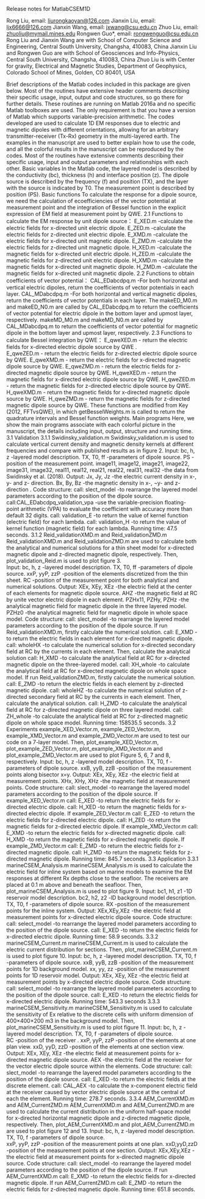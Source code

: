 Release notes for MatlabCSEM1D

Rong Liu, email: liurongkaoyan@126.com
Jianxin Liu, email: ljx6666@126.com 
Jianxin Wang, email: jxwang@csu.edu.cn
Zhuo Liu, email: zhuoliu@mymail.mines.edu
Rongwen Guo*, email: rongwenguo@csu.edu.cn
Rong Liu and Jianxin Wang are with School of Computer Science and Engineering, Central South University, Changsha, 410083, China
Jianxin Liu and Rongwen Guo are with School of Geosciences and Info-Physics, Central South University, Changsha, 410083, China
Zhuo Liu is with Center for gravity, Electrical and Magnetic Studies, Department of Geophysics, Colorado School of Mines, Golden, CO 80401, USA

Brief descriptions of the Matlab codes included in this package are given below. Most of the routines have extensive header comments describing their specific usage, input, output and code structures, so go there for further details. These routines are running on Matlab 2016a and no specific Matlab toolboxes are used. The only requirement is that you have a version of Matlab which supports variable-precision arithmetic. 
The codes developed are used to calculate 1D EM responses due to electric and magnetic dipoles with different orientations, allowing for an arbitrary transmitter-receiver (Tx-Rx) geometry in the multi-layered earth. The examples in the manuscript are used to better explain how to use the code, and all the colorful results in the manuscript can be reproduced by the codes. Most of the routines have extensive comments describing their specific usage, input and output parameters and relationships with each other. 
	Basic variables
In the Matlab code, the layered model is described by the conductivity (bc), thickness (h) and interface position (z). The dipole source is described by the frequency (f) and position (TX), and the layer with the source is indicated by T0. The measurement point is described by position (PS).
	Basic functions
To calculate the response for a dipole source, we need the calculation of ecoefficiencies of the vector potential at measurement point and the integration of Bessel function in the explicit expression of EM field at measurement point by QWE.
2.1 Functions to calculate the EM response by unit dipole source：
E_XED.m     -calculate the electric fields for x-directed unit electric dipole.
E_ZED.m     -calculate the electric fields for z-directed unit electric dipole.
E_XMD.m     -calculate the electric fields for x-directed unit magnetic dipole.
E_ZMD.m     -calculate the electric fields for z-directed unit magnetic dipole.
H_XED.m     -calculate the magnetic fields for x-directed unit electric dipole.
H_ZED.m     -calculate the magnetic fields for z-directed unit electric dipole.
H_XMD.m     -calculate the magnetic fields for x-directed unit magnetic dipole.
H_ZMD.m     -calculate the magnetic fields for x-directed unit magnetic dipole.
2.2 Functions to obtain coefficients of vector potential：
CAL_EDabcdpq.m   -For both horizontal and vertical electric dipoles, return the coefficients of vector potentials in each layer. 
CAL_MDabcdpq.m   -For both horizontal and vertical magnetic dipoles, return the coefficients of vector potentials in each layer.
The makeED_M0.m and makeED_N0.m are called by CAL_EDabcdpq.m to return the coefficients of vector potential for electric dipole in the bottom layer and upmost layer, respectively. makeMD_M0.m and makeMD_N0.m are called by CAL_MDabcdpq.m to return the coefficients of vector potential for magnetic dipole in the bottom layer and upmost layer, respectively.
2.3 Functions to calculate Bessel integration by QWE：
E_qweXED.m   - return the electric fields for x-directed electric dipole source by QWE .   
E_qweZED.m   - return the electric fields for z-directed electric dipole source by QWE.
E_qweXMD.m   - return the electric fields for x-directed magnetic dipole source by QWE.
E_qweZMD.m   - return the electric fields for z-directed magnetic dipole source by QWE.
H_qweXED.m   - return the magnetic fields for x-directed electric dipole source by QWE.
H_qweZED.m   - return the magnetic fields for z-directed electric dipole source by QWE.
H_qweXMD.m   - return the magnetic fields for x-directed magnetic dipole source by QWE.
H_qweZMD.m   - return the magnetic fields for z-directed magnetic dipole source by QWE.
These functions are modified from Key (2012, FFTvsQWE), in which getBesselWeights.m is called to return the quadrature intervals and Bessel function weights. 
	Main programs
Here, we show the main programs associate with each colorful picture in the manuscript, the details including input, output, structure and running time.
3.1 Validation
3.1.1 Swidinsky_validation.m
Swidinsky_validation.m is used to calculate vertical current density and magnetic density kernels at different frequencies and compare with published results as in figure 2.
Input:
bc, h, z                 -layered model description.
TX, T0, ff               -parameters of dipole source. 
PS                     -position of the measurement point.
image11, image12, image21, image22, image31, image32, real11, real12, real21, real22, real31, real32
-the data from Swidinsky et al. (2018).
Output:
Jx, Jy, Jz                -the electric current density in x-, y- and z- direction.
Bx, By, Bz              -the magnetic density in x-, ¬y- and z- direction .
Code structure:
call: slect_model   -to rearrange the layered model parameters according to the position of the dipole source.
call:CAL_EDabcdpq_validation_vpa   -use the variable-precision floating-point arithmetic (VPA) to evaluate the coefficient with accuracy more than default 32 digits.
call: validation_E  -to return the value of kernel function (electric field) for each lambda.
call: validation_H  -to return the value of kernel function (magnetic field) for each lambda.
Running time:
47.5 seconds.
3.1.2 Reid_validationXMD.m and Reid_validationZMD.m
Reid_validationXMD.m and Reid_validationZMD.m are used to calculate both the analytical and numerical solutions for a thin sheet model for x-directed magnetic dipole and z-directed magnetic dipole, respectively. Then, plot_validation_Reid.m is used to plot figure 3.  
Input:
bc, h, z                -layered model description.
TX, T0, ff              -parameters of dipole source. 
xxP, yyP, zzP            -position of the elements discretized from the thin sheet.
RC           -position of the measurement point for both analytical and numerical solutions.
Output:
XEx, XEy, XEz      -the electric field at the center of each elements for magnetic dipole source.
AHZ                -the magnetic field at RC by unite vector electric dipole in each element.
PZHx11, PZHy, PZHz  -the analytical magnetic field for magnetic dipole in the three layered model.
PZHz0               -the analytical magnetic field for magnetic dipole in whole space model.
Code structure:
call: slect_model     -to rearrange the layered model parameters according to the position of the dipole source.
If run Reid_validationXMD.m, firstly calculate the numerical solution.
call: E_XMD        -to return the electric fields in each element for x-directed magnetic dipole.
call: wholeHX       -to calculate the numerical solution for x-directed secondary field at RC by the currents in each element.
Then, calculate the analytical solution
call: H_XMD        -to calculate the analytical field at RC for x-directed magnetic dipole on the three-layered model.
call: XH_whole      -to calculate the analytical field at RC for x-directed magnetic dipole on whole space model.
If run Reid_validationZMD.m, firstly calculate the numerical solution.
call: E_ZMD        -to return the electric fields in each element by z-directed magnetic dipole.
call: wholeHZ       -to calculate the numerical solution of z-directed secondary field at RC by the currents in each element.
Then, calculate the analytical solution.
call: H_ZMD        -to calculate the analytical field at RC for z-directed magnetic dipole on three layered model.
call: ZH_whole       -to calculate the analytical field at RC for z-directed magnetic dipole on whole space model.
Running time:
158535.5 seconds.
3.2 Experiments
example_XED_Vector.m, example_ZED_Vector.m, example_XMD_Vector.m and example_ZMD_Vector.m are used to test our code on a 7-layer model. Then, plot_example_XED_Vector.m, plot_example_ZED_Vector.m, plot_example_XMD_Vector.m and plot_example_ZMD_Vector.m are used to plot Figure 5, 6, 7 and 8, respectively.
Input:
bc, h, z                -layered model description.
TX, T0, f              -parameters of dipole source.
xxB, yyB, zzB          -position of the measurement points along bisector x=y.
Output:
XEx, XEy, XEz       -the electric field at measurement points.
XHx, XHy, XHz      -the magnetic field at measurement points.
Code structure:
call: slect_model      -to rearrange the layered model parameters according to the position of the dipole source.
If example_XED_Vector.m
call: E_XED         -to return the electric fields for x-directed electric dipole.
call: H_XED         -to return the magnetic fields for x-directed electric dipole.
If example_ZED_Vector.m
call: E_ZED         -to return the electric fields for z-directed electric dipole.
call: H_ZED         -to return the magnetic fields for z-directed electric dipole.
If example_XMD_Vector.m
call: E_XMD         -to return the electric fields for x-directed magnetic dipole.
call: H_XMD         -to return the magnetic fields for x-directed magnetic dipole.
If example_ZMD_Vector.m
call: E_ZMD         -to return the electric fields for z-directed magnetic dipole.
call: H_ZMD         -to return the magnetic fields for z-directed magnetic dipole.
Running time:
845.7 seconds.
3.3 Application
3.3.1 marineCSEM_Analysis.m
marineCSEM_Analysis.m is used to calculate the electric field for inline system based on marine models to examine the EM responses at different Rx depths close to the seafloor. The receivers are placed at 0.1 m above and beneath the seafloor. Then, plot_marineCSEM_Analysis.m is used to plot figure 9.
Input:
bc1, h1, z1                -1D reservoir model description.
bc2, h2, z2                -lD background model description.
TX, T0, f                  -parameters of dipole source.
RX                       -position of the measurement points for the inline system.
Output:
XEx,XEy,XEz      -the electric field at measurement points for x-directed electric dipole source.
Code structure:
call: select_model     -to rearrange the layered model parameters according to the position of the dipole source.
call: E_XED         -to return the electric fields for x-directed electric dipole.
Running time:
58.9 seconds.
3.3.2 marineCSEM_Current.m
marineCSEM_Current.m is used to calculate the electric current distribution for sections. Then, plot_marineCSEM_Current.m is used to plot figure 10.
Input:
bc, h, z                   -layered model description.
TX, T0, f                 -parameters of dipole source.
xxB, yyB, zzB            -position of the measurement points for 1D background model.
xx, yy, zz                 -position of the measurement points for 1D reservoir model.
Output:
XEx, XEy, XEz     -the electric field at measurement points by x-directed electric dipole source.
Code structure:
call: select_model       -to rearrange the layered model parameters according to the position of the dipole source.
call: E_XED            -to return the electric fields for x-directed electric dipole.
Running time:
543.3 seconds
3.3.3 marineCSEM_Sensitivity.m
marineCSEM_Sensitivity.m is used to calculate the sensitivity of Ex relative to the discrete cells with uniform dimension of 400×400×200 m3 in the background model. Then, plot_marineCSEM_Sensitivity.m is used to plot figure 11.
Input:
bc, h, z                -layered model description.
TX, T0, f              -parameters of dipole source.  
RC                   -position of the receiver .
xxP, yyP, zzP           -position of the elements at one plan view.
xxD, yyD, zzD          -position of the elements at one section view.
Output:
XEx, XEy, XEz    -the electric field at measurement points for x-directed magnetic dipole source.
AEX    -the electric field at the receiver for the vector electric dipole source within the elements.
Code structure:
call: slect_model   -to rearrange the layered model parameters according to the position of the dipole source.
call: E_XED       -to return the electric fields at the discrete element.
call: CAL_AEX    -to calculate the x-component electric field at the receiver caused by vector electric dipole source at the central of each the element.
Running time:
278.7 seconds.
3.3.4 AEM_CurrentXMD.m and AEM_CurrentZMD.m
AEM_CurrentXMD.m and AEM_CurrentZMD.m are used to calculate the current distribution in the uniform half-space model for x-directed horizontal magnetic dipole and z-directed magnetic dipole, respectively. Then, plot_AEM_CurrentXMD.m and plot_AEM_CurrentZMD.m are used to plot figure 12 and 13.
Input:
bc, h, z                -layered model description.
TX, T0, f              -parameters of dipole source.  
xxP, yyP, zzP           -position of the measurement points at one plan.
xxD,yyD,zzD           -position of the measurement points at one section.
Output:
XEx,XEy,XEz     -the electric field at measurement points for x-directed magnetic dipole source.
Code structure:
call: slect_model   -to rearrange the layered model parameters according to the position of the dipole source.
If run AEM_CurrentXMD.m
call: E_XMD      -to return the electric fields for x-directed magnetic dipole.
If run AEM_CurrentZMD.m
call: E_ZMD      -to return the electric fields for z-directed magnetic dipole.
Running time:
651.8 seconds.
